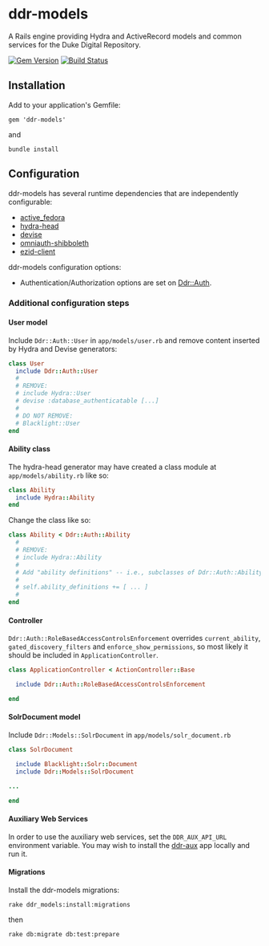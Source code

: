 # ddr-models

A Rails engine providing Hydra and ActiveRecord models and common services for the Duke Digital Repository.

[![Gem Version](https://badge.fury.io/rb/ddr-models.svg)](http://badge.fury.io/rb/ddr-models)
[![Build Status](https://travis-ci.org/duke-libraries/ddr-models.svg?branch=develop)](https://travis-ci.org/duke-libraries/ddr-models)

## Installation

Add to your application's Gemfile:

    gem 'ddr-models'

and

    bundle install

## Configuration

ddr-models has several runtime dependencies that are independently configurable:

- [active_fedora](https://github.com/projecthydra/active_fedora)
- [hydra-head](https://github.com/projecthydra/hydra-head)
- [devise](https://github.com/plataformatec/devise)
- [omniauth-shibboleth](https://github.com/toyokazu/omniauth-shibboleth)
- [ezid-client](https://github.com/duke-libaries/ezid-client)

ddr-models configuration options:

- Authentication/Authorization options are set on [Ddr::Auth](http://www.rubydoc.info/gems/ddr-models/Ddr/Auth).

### Additional configuration steps

#### User model

Include `Ddr::Auth::User` in `app/models/user.rb` and remove content inserted by Hydra and Devise generators:

```ruby
class User
  include Ddr::Auth::User
  #
  # REMOVE:
  # include Hydra::User
  # devise :database_authenticatable [...]
  #
  # DO NOT REMOVE:
  # Blacklight::User
end
```

#### Ability class

The hydra-head generator may have created a class module at `app/models/ability.rb` like so:

```ruby
class Ability
  include Hydra::Ability
end
```

Change the class like so:

```ruby
class Ability < Ddr::Auth::Ability
  #
  # REMOVE:
  # include Hydra::Ability
  #
  # Add "ability definitions" -- i.e., subclasses of Ddr::Auth::AbilityDefinitions.
  #
  # self.ability_definitions += [ ... ]
  #
end
```

#### Controller

`Ddr::Auth::RoleBasedAccessControlsEnforcement` overrides `current_ability`, `gated_discovery_filters` and `enforce_show_permissions`, so most likely it should be included in `ApplicationController`.

```ruby
class ApplicationController < ActionController::Base

  include Ddr::Auth::RoleBasedAccessControlsEnforcement

end
```

#### SolrDocument model

Include `Ddr::Models::SolrDocument` in `app/models/solr_document.rb`

```ruby
class SolrDocument

  include Blacklight::Solr::Document
  include Ddr::Models::SolrDocument

...

end
```

#### Auxiliary Web Services

In order to use the auxiliary web services, set the `DDR_AUX_API_URL` environment variable.  You may wish to install the [ddr-aux](https://github.com/duke-libraries/ddr-aux) app locally and run it.

#### Migrations

Install the ddr-models migrations:

    rake ddr_models:install:migrations

then

    rake db:migrate db:test:prepare

